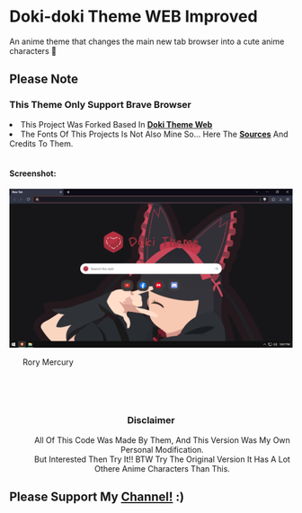 # Doki-doki Theme WEB Improved 
<pp>An anime theme that changes the main new tab browser into a cute anime characters 🤭</pp>
<h2>Please Note</h2> 
  <h3>This Theme Only Support <b>Brave Browser</b></h3> 
  <li>This Project Was Forked Based In <a href="https://github.com/doki-theme/doki-theme-web" ><b>Doki Theme Web</b></a></li>
  <li>The Fonts Of This Projects Is Not Also Mine So... Here The <a href="https://www.dafont.com/kindergarten-4.font"><b>Sources</b></a> And Credits To Them.</li>
<br>
<h4>Screenshot:</h4>
<div>
<img src="Brave.png"> <ul>Rory Mercury<ul></img>
<br>
</div>
  <br>
  <h3 align=center >Disclaimer</h3>
  <dd align=center> All Of This Code Was Made By Them, And This Version Was My Own Personal Modification.</dd> 
  <dd align=center>But Interested Then Try It!! BTW Try The Original Version It Has A Lot Othere Anime Characters Than This.</dd>
<h2>Please Support My <a href="https://www.youtube.com/channel/UCnMHIY-XZFMR1IRUiA0QQ9g"> Channel!</a> :)</h2>
<br>
